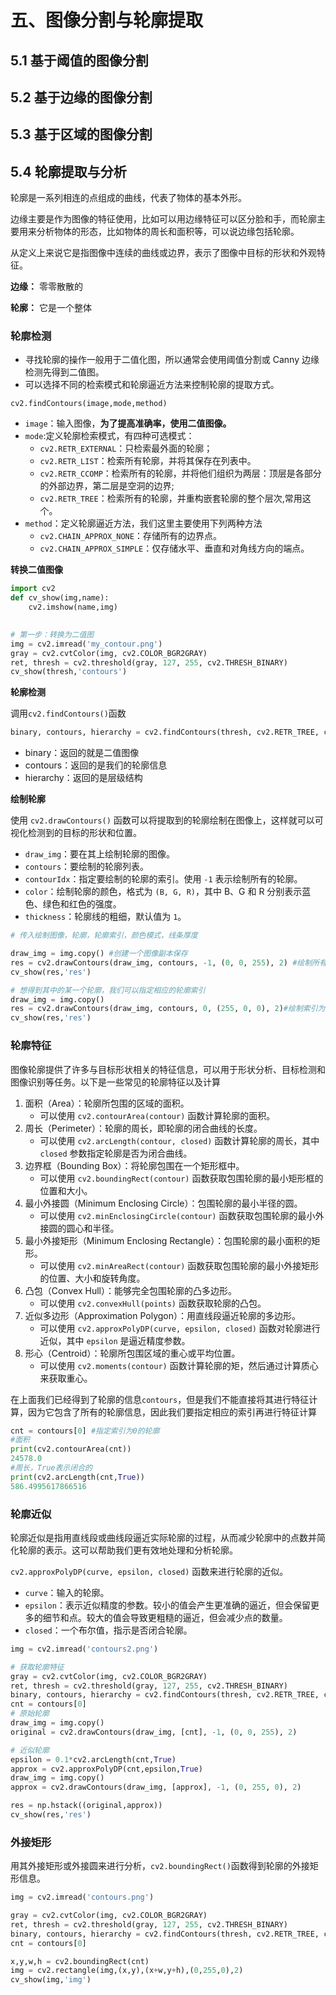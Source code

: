 # 五、图像分割与轮廓提取

## 5.1 基于阈值的图像分割



## 5.2 基于边缘的图像分割



## 5.3 基于区域的图像分割



## 5.4 轮廓提取与分析

轮廓是一系列相连的点组成的曲线，代表了物体的基本外形。

边缘主要是作为图像的特征使用，比如可以用边缘特征可以区分脸和手，而轮廓主要用来分析物体的形态，比如物体的周长和面积等，可以说边缘包括轮廓。

从定义上来说它是指图像中连续的曲线或边界，表示了图像中目标的形状和外观特征。



**边缘：** 零零散散的

**轮廓：** 它是一个整体



### 轮廓检测

- 寻找轮廓的操作一般用于二值化图，所以通常会使用阈值分割或 Canny 边缘检测先得到二值图。
- 可以选择不同的检索模式和轮廓逼近方法来控制轮廓的提取方式。



`cv2.findContours(image,mode,method)`

- `image`：输入图像，**为了提高准确率，使用二值图像。**
- `mode`:定义轮廓检索模式，有四种可选模式：
  - `cv2.RETR_EXTERNAL`：只检索最外面的轮廓；
  - `cv2.RETR_LIST`：检索所有轮廓，并将其保存在列表中。
  - `cv2.RETR_CCOMP`：检索所有的轮廓，并将他们组织为两层：顶层是各部分的外部边界，第二层是空洞的边界;
  - `cv2.RETR_TREE`：检索所有的轮廓，并重构嵌套轮廓的整个层次,常用这个。
- `method`：定义轮廓逼近方法，我们这里主要使用下列两种方法
  - `cv2.CHAIN_APPROX_NONE`：存储所有的边界点。
  - `cv2.CHAIN_APPROX_SIMPLE`：仅存储水平、垂直和对角线方向的端点。



**转换二值图像**

```python
import cv2
def cv_show(img,name):
    cv2.imshow(name,img)

    
# 第一步：转换为二值图
img = cv2.imread('my_contour.png')
gray = cv2.cvtColor(img, cv2.COLOR_BGR2GRAY)
ret, thresh = cv2.threshold(gray, 127, 255, cv2.THRESH_BINARY)
cv_show(thresh,'contours')
```



**轮廓检测**

调用`cv2.findContours()`函数

```python
binary, contours, hierarchy = cv2.findContours(thresh, cv2.RETR_TREE, cv2.CHAIN_APPROX_NONE)
```

- binary：返回的就是二值图像
- contours：返回的是我们的轮廓信息
- hierarchy：返回的是层级结构



**绘制轮廓**

使用 `cv2.drawContours()` 函数可以将提取到的轮廓绘制在图像上，这样就可以可视化检测到的目标的形状和位置。

- `draw_img`：要在其上绘制轮廓的图像。
- `contours`：要绘制的轮廓列表。
- `contourIdx`：指定要绘制的轮廓的索引。使用 `-1` 表示绘制所有的轮廓。
- `color`：绘制轮廓的颜色，格式为 `(B, G, R)`，其中 B、G 和 R 分别表示蓝色、绿色和红色的强度。
- `thickness`：轮廓线的粗细，默认值为 `1`。

```python
# 传入绘制图像，轮廓，轮廓索引，颜色模式，线条厚度

draw_img = img.copy() #创建一个图像副本保存
res = cv2.drawContours(draw_img, contours, -1, (0, 0, 255), 2) #绘制所有轮廓
cv_show(res,'res')

# 想得到其中的某一个轮廓，我们可以指定相应的轮廓索引
draw_img = img.copy()
res = cv2.drawContours(draw_img, contours, 0, (255, 0, 0), 2)#绘制索引为0的轮廓
cv_show(res,'res')
```



### 轮廓特征

图像轮廓提供了许多与目标形状相关的特征信息，可以用于形状分析、目标检测和图像识别等任务。以下是一些常见的轮廓特征以及计算

1. 面积（Area）：轮廓所包围的区域的面积。
   - 可以使用 `cv2.contourArea(contour)` 函数计算轮廓的面积。
2. 周长（Perimeter）：轮廓的周长，即轮廓的闭合曲线的长度。
   - 可以使用 `cv2.arcLength(contour, closed)` 函数计算轮廓的周长，其中 `closed` 参数指定轮廓是否为闭合曲线。
3. 边界框（Bounding Box）：将轮廓包围在一个矩形框中。
   - 可以使用 `cv2.boundingRect(contour)` 函数获取包围轮廓的最小矩形框的位置和大小。
4. 最小外接圆（Minimum Enclosing Circle）：包围轮廓的最小半径的圆。
   - 可以使用 `cv2.minEnclosingCircle(contour)` 函数获取包围轮廓的最小外接圆的圆心和半径。
5. 最小外接矩形（Minimum Enclosing Rectangle）：包围轮廓的最小面积的矩形。
   - 可以使用 `cv2.minAreaRect(contour)` 函数获取包围轮廓的最小外接矩形的位置、大小和旋转角度。
6. 凸包（Convex Hull）：能够完全包围轮廓的凸多边形。
   - 可以使用 `cv2.convexHull(points)` 函数获取轮廓的凸包。
7. 近似多边形（Approximation Polygon）：用直线段逼近轮廓的多边形。
   - 可以使用 `cv2.approxPolyDP(curve, epsilon, closed)` 函数对轮廓进行近似，其中 `epsilon` 是逼近精度参数。
8. 形心（Centroid）：轮廓所包围区域的重心或平均位置。
   - 可以使用 `cv2.moments(contour)` 函数计算轮廓的矩，然后通过计算质心来获取重心。



在上面我们已经得到了轮廓的信息`contours`，但是我们不能直接将其进行特征计算，因为它包含了所有的轮廓信息，因此我们要指定相应的索引再进行特征计算

```python
cnt = contours[0] #指定索引为0的轮廓
#面积
print(cv2.contourArea(cnt))
24578.0
#周长，True表示闭合的
print(cv2.arcLength(cnt,True))
586.4995617866516
```



### 轮廓近似

轮廓近似是指用直线段或曲线段逼近实际轮廓的过程，从而减少轮廓中的点数并简化轮廓的表示。这可以帮助我们更有效地处理和分析轮廓。

`cv2.approxPolyDP(curve, epsilon, closed)` 函数来进行轮廓的近似。

- `curve`：输入的轮廓。
- `epsilon`：表示近似精度的参数。较小的值会产生更准确的逼近，但会保留更多的细节和点。较大的值会导致更粗糙的逼近，但会减少点的数量。
- `closed`：一个布尔值，指示是否闭合轮廓。



```python
img = cv2.imread('contours2.png')

# 获取轮廓特征
gray = cv2.cvtColor(img, cv2.COLOR_BGR2GRAY)
ret, thresh = cv2.threshold(gray, 127, 255, cv2.THRESH_BINARY)
binary, contours, hierarchy = cv2.findContours(thresh, cv2.RETR_TREE, cv2.CHAIN_APPROX_NONE)
cnt = contours[0]
# 原始轮廓
draw_img = img.copy()
original = cv2.drawContours(draw_img, [cnt], -1, (0, 0, 255), 2)

# 近似轮廓
epsilon = 0.1*cv2.arcLength(cnt,True) 
approx = cv2.approxPolyDP(cnt,epsilon,True)
draw_img = img.copy()
approx = cv2.drawContours(draw_img, [approx], -1, (0, 255, 0), 2)

res = np.hstack((original,approx))
cv_show(res,'res')
```



### 外接矩形

用其外接矩形或外接圆来进行分析，`cv2.boundingRect()`函数得到轮廓的外接矩形信息。

```python
img = cv2.imread('contours.png')

gray = cv2.cvtColor(img, cv2.COLOR_BGR2GRAY)
ret, thresh = cv2.threshold(gray, 127, 255, cv2.THRESH_BINARY)
binary, contours, hierarchy = cv2.findContours(thresh, cv2.RETR_TREE, cv2.CHAIN_APPROX_NONE)
cnt = contours[0]

x,y,w,h = cv2.boundingRect(cnt)
img = cv2.rectangle(img,(x,y),(x+w,y+h),(0,255,0),2)
cv_show(img,'img')
```


